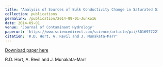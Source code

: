 ```yaml
---
title: "Analysis of Sources of Bulk Conductivity Change in Saturated Silica Sand after Unbuffered TCE Oxidation by Permanganate"
collection: publications
permalink: /publication/2014-09-01-Junko16
date: 2014-09-01
venue: 'Journal of Contaminant Hydrology'
paperurl: 'https://www.sciencedirect.com/science/article/pii/S016977221400103X?via%3Dihub'
citation: 'R.D. Hort, A. Revil and J. Munakata-Marr'
---
```


<a href='https://www.sciencedirect.com/science/article/pii/S016977221400103X?via%3Dihub'>Download paper here</a>

 R.D. Hort, A. Revil and J. Munakata-Marr